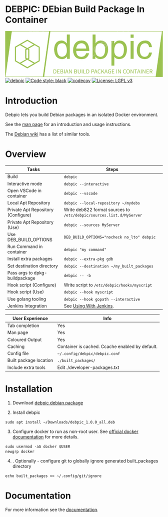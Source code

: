 # DEBPIC: DEbian Build Package In Container
![alt text](./debpic/Documentation/debpic-logo.png "Logo")  
[![debpic](https://github.com/aidan-gallagher/debpic/actions/workflows/debpic.yml/badge.svg)](https://github.com/aidan-gallagher/debpic/actions/workflows/debpic.yml)
[![Code style: black](https://img.shields.io/badge/code%20style-black-000000.svg)](https://github.com/psf/black)
[![codecov](https://codecov.io/gh/aidan-gallagher/debpic/graph/badge.svg?token=G0WWQPPIIC)](https://codecov.io/gh/aidan-gallagher/debpic)
[![License: LGPL v3](https://img.shields.io/badge/License-LGPL_v3-blue.svg)](https://www.gnu.org/licenses/lgpl-3.0)
# Introduction

Debpic lets you build Debian packages in an isolated Docker environment.

See the [man page](./debpic/Documentation/debpic.manpage.md) for an introduction and usage instructions.

The [Debian wiki](https://wiki.debian.org/SystemBuildTools#Package_build_tools) has a list of similar tools.  
# Overview

| Tasks                                   | Steps                                                               |
|-----------------------------------------|---------------------------------------------------------------------|
| Build                                   | `debpic`                                                            |
| Interactive mode                        | `debpic --interactive`                                              |
| Open VSCode in container                | `debpic --vscode`                                                   |
| Local Apt Repository                    | `debpic --local-repository ~/mydebs`                                |
| Private Apt Repository (Configure)      | Write deb822 format sources to `/etc/debpic/sources.list.d/MyServer`|
| Private Apt Repository (Use)            | `debpic --sources MyServer`                                         |
| Use DEB_BUILD_OPTIONS                   | `DEB_BUILD_OPTIONS="nocheck no_lto" debpic`                         |
| Run Command in container                | `debpic "my command"`                                               |
| Install extra packages                  | `debpic --extra-pkg gdb`                                            |
| Set destination directory               | `debpic --destination ~/my_built_packages`                          |
| Pass args to dpkg-buildpackage          | `debpic -- -b`                                                      |
| Hook script (Configure)                 | Write script to `/etc/debpic/hooks/myscript`                        |
| Hook script (Use)                       | `debpic --hook myscript`                                            |
| Use golang tooling                      | `debpic --hook gopath --interactive`                                |
| Jenkins Integration                     | See [Using With Jenkins](debpic/Documentation/using-with-jenkins.md). |


| User Experience                         | Info                                                                |
|-----------------------------------------|---------------------------------------------------------------------|
| Tab completion                          | Yes                                                                 |
| Man page                                | Yes                                                                 |
| Coloured Output                         | Yes                                                                 |
| Caching                                 | Container is cached. Ccache enabled by default.                     |
| Config file                             | `~/.config/debpic/debpic.conf`                                      |
| Built package location                  | `./built_packages/`                                                 |
| Include extra tools                     | Edit ./developer-packages.txt                                       |

# Installation

1. Download [debpic debian package]( 
https://github.com/aidan-gallagher/debpic/releases/download/v1.0.0/debpic_1.0.0_all.deb)

2. Install debpic
```
sudo apt install ~/Downloads/debpic_1.0.0_all.deb
```

3.  Configure docker to run as non-root user. See [official docker documentation](https://docs.docker.com/engine/install/linux-postinstall/#manage-docker-as-a-non-root-user) for more details.
```
sudo usermod -aG docker $USER
newgrp docker
```
4. . Optionally - configure git to globally ignore generated built_packages directory
```
echo built_packages >> ~/.config/git/ignore
```

# Documentation

For more information see the [documentation](debpic/Documentation).

